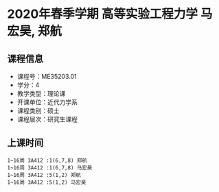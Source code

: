 # 2020年春季学期 高等实验工程力学 马宏昊, 郑航






## 课程信息

- 课程号：ME35203.01
- 学分：4
- 教学类型：理论课
- 开课单位：近代力学系
- 课程类别：硕士
- 课程层次：研究生课程

## 上课时间

```
1~16周 3A412 :1(6,7,8) 郑航
1~16周 3A412 :1(6,7,8) 马宏昊
1~16周 3A412 :5(1,2) 郑航
1~16周 3A412 :5(1,2) 马宏昊
```

